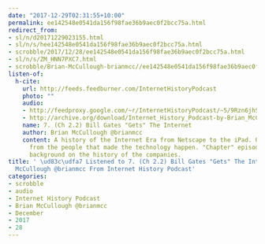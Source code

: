 ```yaml
---
date: "2017-12-29T02:31:55+10:00"
permalink: ee142548e0541da156f98fae36b9aec0f2bcc75a.html
redirect_from:
- sl/n/d20171229023155.html
- sl/n/s/hee142548e0541da156f98fae36b9aec0f2bcc75a.html
- scrobble/2017/12/28/ee142548e0541da156f98fae36b9aec0f2bcc75a.html
- sl/n/s/ZM_HNN7PXC7.html
- scrobble/Brian-McCullough-brianmcc//ee142548e0541da156f98fae36b9aec0f2bcc75a.html
listen-of:
  h-cite:
    url: http://feeds.feedburner.com/InternetHistoryPodcast
    photo: ""
    audio:
    - http://feedproxy.google.com/~r/InternetHistoryPodcast/~5/9Rzn6jhSDR0/Chapter_2_Part_2_-_Bill_Gates__Gets__The_Internet.mp3
    - http://archive.org/download/Internet_History_Podcast-by-Brian_McCullough/7_Ch_22_Bill_Gates_Gets_The_Internet.mp3
    name: 7. (Ch 2.2) Bill Gates "Gets" The Internet
    author: Brian McCullough @brianmcc
    content: A history of the Internet Era from Netscape to the iPad. Oral histories
      from the people that made the technology happen. "Chapter" episodes providing
      background on the history of the companies.
title: ' \ud83c\udfa7 Listened to 7. (Ch 2.2) Bill Gates "Gets" The Internet by Brian
  McCullough @brianmcc From Internet History Podcast'
categories:
- scrobble
- audio
- Internet History Podcast
- Brian McCullough @brianmcc
- December
- 2017
- 28
---
```

